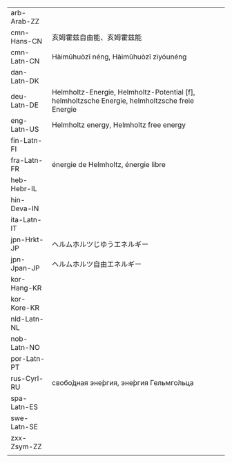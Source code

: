| | | |
|-|-|-|
| arb-Arab-ZZ |  |  |
| cmn-Hans-CN | 亥姆霍兹自由能、亥姆霍兹能 |  |
| cmn-Latn-CN | Hàimǔhuòzī néng, Hàimǔhuòzī zìyóunéng |  |
| dan-Latn-DK |  |  |
| deu-Latn-DE | Helmholtz-Energie, Helmholtz-Potential [f], helmholtzsche Energie, helmholtzsche freie Energie |  |
| eng-Latn-US | Helmholtz energy, Helmholtz free energy |  |
| fin-Latn-FI |  |  |
| fra-Latn-FR | énergie de Helmholtz, énergie libre |  |
| heb-Hebr-IL |  |  |
| hin-Deva-IN |  |  |
| ita-Latn-IT |  |  |
| jpn-Hrkt-JP | ヘルムホルツじゆうエネルギー |  |
| jpn-Jpan-JP | ヘルムホルツ自由エネルギー |  |
| kor-Hang-KR |  |  |
| kor-Kore-KR |  |  |
| nld-Latn-NL |  |  |
| nob-Latn-NO |  |  |
| por-Latn-PT |  |  |
| rus-Cyrl-RU | свобо́дная эне́ргия, эне́ргия Гельмго́льца |  |
| spa-Latn-ES |  |  |
| swe-Latn-SE |  |  |
| zxx-Zsym-ZZ |  |  |
|  |  |  |
